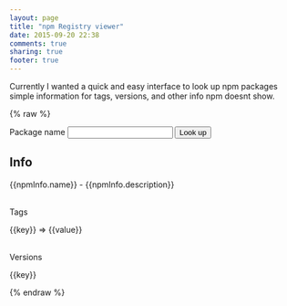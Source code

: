 ```yaml
---
layout: page
title: "npm Registry viewer"
date: 2015-09-20 22:38
comments: true
sharing: true
footer: true
---
```

<script type="text/javascript" src="/javascripts/angular.min.js"></script>
<script type="text/javascript" src="/javascripts/registryctrl.js"></script>

Currently I wanted a quick and easy interface to look up npm packages simple information for tags, versions, and other info npm doesnt show.

{% raw %}
<div ng-app="viewer" ng-controller="RegistryCtrl">
  <div class="item">
    <span>Package name</span>
    <input type="text" ng-model="packageName" ng-change="lookUpPackage(packageName)">
    <button class="button button-small" ng-click="lookUpPackage(packageName)">Look up</button>
  </div>
  <div ng-if="npmInfo">
    <h2>Info</h2>
    <div>
      <span>{{npmInfo.name}}</span> -
      <span>{{npmInfo.description}}</span>
    </div>
    <div>
      <br>
      <p>Tags</p>
    </div>
    <div>
      <div class="dist-tag" ng-repeat="(key, value) in npmInfo['dist-tags']">
        {{key}} => {{value}}
      </div>
    </div>
    <div>
      <br>
      <p>Versions</p>
      <div ng-repeat="(key, value) in npmInfo['versions']">
        {{key}}
      </div>
    </div>
  </div>
</div>

{% endraw %}
